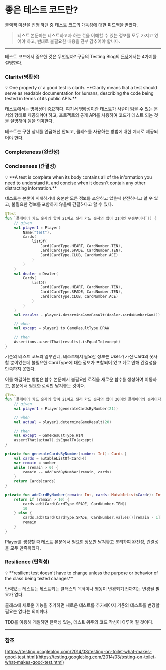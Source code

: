 # 좋은 테스트 코드란?

블랙잭 미션을 진행 하던 중 테스트 코드의 가독성에 대한 피드백을 받았다.

> 테스트 본문에는 테스트하고자 하는 것을 이해할 수 있는 정보를 모두 가지고 있어야 하고, 반대로 불필요한 내용을 전부 감추어야 합니다.
> 

---

테스트 코드에서 중요한 것은 무엇일까? 구글의 Testing Blog의 [문서](https://testing.googleblog.com/2014/03/testing-on-toilet-what-makes-good-test.html)에서는 4가지를 설명한다.

### Clarity(명확성)

<aside>
💡 One property of a good test is clarity. 
**Clarity means that a test should serve as readable documentation for humans, describing the code being tested in terms of its public APIs.**

</aside>

테스트에서는 명확성이 중요하다. 여기서 명확성이란 테스트가 사람이 읽을 수 있는 문서의 형태로 제공되어야 하고, 프로젝트의 공개 API를 사용하여 코드가 테스트 되는 것을 설명해야 됨을 의미한다.

테스트는 구현 상세를 언급해선 안되고, 클래스를 사용하는 방법에 대한 예시로 제공되어야 한다.

### Completeness (완전성)

### Conciseness (간결성)

<aside>
💡 **A test is complete when its body contains all of the information you need to understand it, and concise when it doesn't contain any other distracting information.**

</aside>

테스트는 본문이 이해하기에 충분한 모든 정보를 포함하고 있을때 완전하다고 할 수 있고, 불필요한 정보를 포함하지 않을때 간결하다고 할 수 있다.

```kotlin
@Test
fun `플레이어 카드 숫자의 합이 21이고 딜러 카드 숫자의 합이 21이면 무승부이다`() {
    // given
    val player1 = Player(
        Name("test"),
        Cards(
            listOf(
                Card(CardType.HEART, CardNumber.TEN),
                Card(CardType.SPADE, CardNumber.TEN),
                Card(CardType.CLUB, CardNumber.ACE)
            )
        )
    )
    val dealer = Dealer(
        Cards(
            listOf(
                Card(CardType.HEART, CardNumber.TEN),
                Card(CardType.SPADE, CardNumber.TEN),
                Card(CardType.CLUB, CardNumber.ACE)
            )
        )
    )
    val results = player1.determineGameResult(dealer.cardsNumberSum())

    // when
    val except = player1 to GameResultType.DRAW

    // then
    Assertions.assertThat(results).isEqualTo(except)
}
```

기존의 테스트 코드의 일부인데, 테스트에서 필요한 정보는 User가 가진 Card의 숫자 합 뿐이었는데 불필요한 CardType에 대한 정보가 포함되어 있고 이로 인해 간결성을 만족하지 못했다.

이를 해결하는 방법은 함수 본문에서 불필요한 로직을 새로운 함수를 생성하여 이동하고, 본문에서 필요한 로직만 남겨놓는 것이다.

```kotlin
@Test
fun `플레이어 카드 숫자의 합이 21이고 딜러 카드 숫자의 합이 20이면 플레이어의 승리이다`() {
    // given
    val player1 = Player(generateCardsByNumber(21))

    // when
    val actual = player1.determineGameResult(20)

    // then
    val except = GameResultType.WIN
    assertThat(actual).isEqualTo(except)
}
```

```kotlin
private fun generateCardsByNumber(number: Int): Cards {
    val cards = mutableListOf<Card>()
    var remain = number
    while (remain > 0) {
        remain -= addCardByNumber(remain, cards)
    }
    return Cards(cards)
}

private fun addCardByNumber(remain: Int, cards: MutableList<Card>): Int {
    return if (remain > 10) {
        cards.add(Card(CardType.SPADE, CardNumber.TEN))
        10
    } else {
        cards.add(Card(CardType.SPADE, CardNumber.values()[remain - 1]))
        remain
    }
}
```

Player를 생성할 때 테스트 본문에서 필요한 정보만 남겨놓고 분리하여 완전성, 간결성을 모두 만족하였다.

### Resilience (탄력성)

<aside>
💡 **resilient test doesn't have to change unless the purpose or behavior of the class being tested changes**

</aside>

탄력있는 테스트는 테스트되는 클래스의 목적이나 행동이 변경되기 전까지는 변경될 필요가 없다.

클래스에 새로운 기능을 추가하면 새로운 테스트를 추가해야지 기존의 테스트를 변경할 필요는 없다는 의미이다.

TDD를 이용해 개발하면 탄력성 있는, 테스트 위주의 코드 작성이 이루어 질 것이다.

---

### 참조

[https://testing.googleblog.com/2014/03/testing-on-toilet-what-makes-good-test.html](https://testing.googleblog.com/2014/03/testing-on-toilet-what-makes-good-test.html)